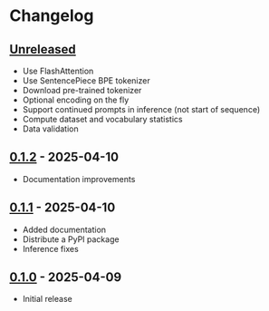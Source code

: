 # Changelog

## [Unreleased]
 - Use FlashAttention
 - Use SentencePiece BPE tokenizer
 - Download pre-trained tokenizer
 - Optional encoding on the fly
 - Support continued prompts in inference (not start of sequence)
 - Compute dataset and vocabulary statistics
 - Data validation

## [0.1.2] - 2025-04-10
 - Documentation improvements

## [0.1.1] - 2025-04-10
 - Added documentation
 - Distribute a PyPI package
 - Inference fixes

## [0.1.0] - 2025-04-09
 - Initial release

[Unreleased]: https://github.com/vsemionov/xlab/compare/v0.1.2...main
[0.1.2]: https://github.com/vsemionov/xlab/compare/v0.1.1...v0.1.2
[0.1.1]: https://github.com/vsemionov/xlab/compare/v0.1.0...v0.1.1
[0.1.0]: https://github.com/vsemionov/xlab/releases/tag/v0.1.0
